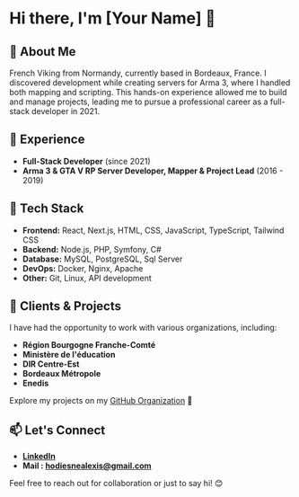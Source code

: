 # Hi there, I'm [Your Name] 👋

## 🚀 About Me
French Viking from Normandy, currently based in Bordeaux, France.
I discovered development while creating servers for Arma 3, where I handled both mapping and scripting. This hands-on experience allowed me to build and manage projects, leading me to pursue a professional career as a full-stack developer in 2021.

## 💼 Experience
- **Full-Stack Developer** (since 2021)
- **Arma 3 & GTA V RP Server Developer, Mapper & Project Lead** (2016 - 2019)

## 🔧 Tech Stack
- **Frontend:** React, Next.js, HTML, CSS, JavaScript, TypeScript, Tailwind CSS
- **Backend:** Node.js, PHP, Symfony, C# 
- **Database:** MySQL, PostgreSQL, Sql Server
- **DevOps:** Docker, Nginx, Apache
- **Other:** Git, Linux, API development

## 🏢 Clients & Projects
I have had the opportunity to work with various organizations, including:
- **Région Bourgogne Franche-Comté**
- **Ministère de l'éducation**
- **DIR Centre-Est**
- **Bordeaux Métropole**
- **Enedis**

Explore my projects on my [GitHub Organization](https://github.com/hodiesne-lab) 🚀

## 📫 Let's Connect 
- **[LinkedIn](https://www.linkedin.com/in/alexis-hodiesne)**
- **Mail : hodiesnealexis@gmail.com**

Feel free to reach out for collaboration or just to say hi! 😊
